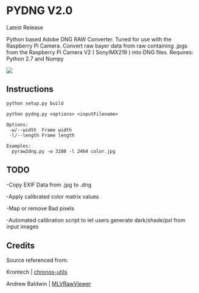 PYDNG V2.0
=========
Latest Release

Python based Adobe DNG RAW Converter. Tuned for use with the Raspberry Pi Camera. 
Convert raw bayer data from raw containing .jpgs from the Raspberry Pi Camera V2 ( SonyIMX219 ) into DNG files.
Requires: Python 2.7 and Numpy

![](https://github.com/schoolpost/pydng/blob/master/docs/demo.jpg?raw=true)

Instructions
------------
```
python setup.py build

python pydng.py <options> <inputFilename> 

Options:
 -w/--width  Frame width
 -l/--length Frame length

Examples:
  pyraw2dng.py -w 3280 -l 2464 color.jpg
```

TODO
------------

-Copy EXIF Data from .jpg to .dng

-Apply calibrated color matrix values 

-Map or remove Bad pixels

-Automated calibration script to let users generate dark/shade/pxl from input images


Credits
------------
Source referenced from:

Krontech | [chronos-utils](https://github.com/krontech/chronos-utils)

Andrew Baldwin | [MLVRawViewer](https://bitbucket.org/baldand/mlrawviewer)


